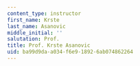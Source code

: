```yaml
---
content_type: instructor
first_name: Krste
last_name: Asanovic
middle_initial: ''
salutation: Prof.
title: Prof. Krste Asanovic
uid: ba99d9da-a034-f6e9-1892-6ab074862264
---
```

